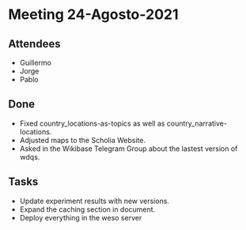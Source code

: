 # Meeting 24-Agosto-2021

## Attendees 

- Guillermo
- Jorge
- Pablo

## Done
- Fixed country_locations-as-topics as well as country_narrative-locations.
- Adjusted maps to the Scholia Website.
- Asked in the Wikibase Telegram Group about the lastest version of wdqs.

## Tasks
- Update experiment results with new versions.
- Expand the caching section in document.
- Deploy everything in the weso server


